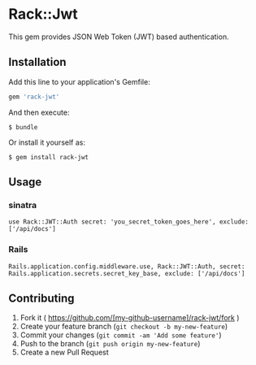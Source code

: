 # Rack::Jwt

This gem provides JSON Web Token (JWT) based authentication.

## Installation

Add this line to your application's Gemfile:

```ruby
gem 'rack-jwt'
```

And then execute:

    $ bundle

Or install it yourself as:

    $ gem install rack-jwt

## Usage

### sinatra

```
use Rack::JWT::Auth secret: 'you_secret_token_goes_here', exclude: ['/api/docs']
```

### Rails

```
Rails.application.config.middleware.use, Rack::JWT::Auth, secret: Rails.application.secrets.secret_key_base, exclude: ['/api/docs']
```

## Contributing

1. Fork it ( https://github.com/[my-github-username]/rack-jwt/fork )
2. Create your feature branch (`git checkout -b my-new-feature`)
3. Commit your changes (`git commit -am 'Add some feature'`)
4. Push to the branch (`git push origin my-new-feature`)
5. Create a new Pull Request
